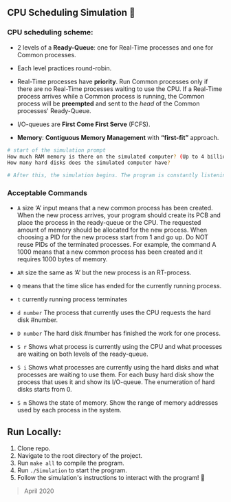 ## CPU Scheduling Simulation 👾

### CPU scheduling scheme:
- 2 levels of a **Ready-Queue**: one for Real-Time processes and one for Common processes.
- Each level practices round-robin.
- Real-Time processes have **priority**. Run Common processes only if there are no Real-Time processes waiting to use the CPU. If a Real-Time process arrives while a Common process is running, the Common process will be  **preempted** and sent to the *head* of the Common processes' Ready-Queue.
 

- I/O-queues are **First Come First Serve** (FCFS).
- **Memory**: **Contiguous Memory Management** with **“first-fit”** approach.

```bash
# start of the simulation prompt
How much RAM memory is there on the simulated computer? (Up to 4 billions).
How many hard disks does the simulated computer have? 

# After this, the simulation begins. The program is constantly listening for user inputs. Possible inputs are:
 ```

### Acceptable Commands

- `A`   size     ‘A’ input means that a new common process has been created. When the new process arrives, your program should create its PCB and place the process in the ready-queue or the CPU. The requested amount of memory should be allocated for the new process. When choosing a PID for the new process start from 1 and go up. Do NOT reuse PIDs of the terminated processes. For example, the command A 1000 means that a new common process has been created and it requires 1000 bytes of memory.

- `AR`  size   the same as ‘A’ but the new process is an RT-process. 

- `Q`   means that the time slice has ended for the currently running process.

- `t`   currently running process terminates 

- `d number`       The process that currently uses the CPU requests the hard disk #number.

- `D number`   The hard disk #number has finished the work for one process.

- `S r`     Shows what process is currently using the CPU and what processes are waiting on both levels of the ready-queue.

- `S i`      Shows what processes are currently using the hard disks and what processes are waiting to use them. For each busy hard disk show the process that uses it and show its I/O-queue. The enumeration of hard disks starts from 0.

- `S m`   Shows the state of memory. Show the range of memory addresses used by each process in the system.

## Run Locally:

1. Clone repo.
1. Navigate to the root directory of the project.
1. Run `make all` to compile the program.
1. Run `./Simulation` to start the program.
1. Follow the simulation's instructions to interact with the program! :tada:

> April 2020
